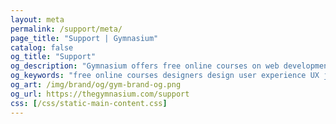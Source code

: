 ```yaml
---
layout: meta
permalink: /support/meta/
page_title: "Support | Gymnasium"
catalog: false
og_title: "Support"
og_description: "Gymnasium offers free online courses on web development, design, user experience, and content creation."
og_keywords: "free online courses designers design user experience UX javascript node nodejs sketch wordpress drupal UI"
og_art: /img/brand/og/gym-brand-og.png
og_url: https://thegymnasium.com/support
css: [/css/static-main-content.css]
---
```

